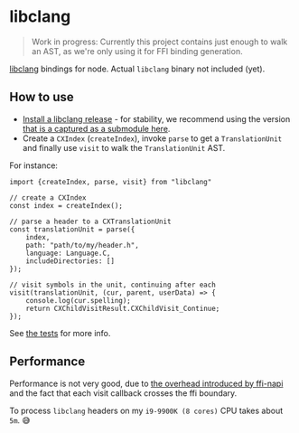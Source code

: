 # libclang

> Work in progress: Currently this project contains just enough to walk an AST, as we're only using it for FFI binding generation.

[libclang](https://clang.llvm.org/doxygen/group__CINDEX.html) bindings for node. Actual `libclang` binary not included (yet).

## How to use

- [Install a libclang release](https://github.com/llvm/llvm-project/releases) - for stability, we recommend using the version [that is a captured as a submodule here](./vendor/llvm-project).
- Create a `CXIndex` (`createIndex`), invoke `parse` to get a `TranslationUnit` and finally use `visit` to walk the `TranslationUnit` AST.

For instance:

```
import {createIndex, parse, visit} from "libclang"

// create a CXIndex
const index = createIndex();

// parse a header to a CXTranslationUnit
const translationUnit = parse({
    index,
    path: "path/to/my/header.h",
    language: Language.C,
    includeDirectories: []
});

// visit symbols in the unit, continuing after each
visit(translationUnit, (cur, parent, userData) => {
    console.log(cur.spelling);
    return CXChildVisitResult.CXChildVisit_Continue;
});
```

See [the tests](./src/index.test.ts) for more info.

## Performance

Performance is not very good, due to [the overhead introduced by ffi-napi](https://github.com/node-ffi-napi/node-ffi-napi#call-overhead)
and the fact that each visit callback crosses the ffi boundary.

To process `libclang` headers on my `i9-9900K (8 cores)` CPU takes about `5m`. 😅
